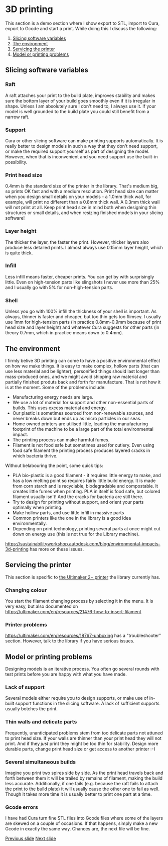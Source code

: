 # 3D printing

This section is a demo section where I show export to STL, import to Cura, export to Gcode and start a print. While doing this I discuss the following:

1. [Slicing software variables](#slicing-software-variables)
2. [The environment](#the-environment)
3. [Servicing the printer](#servicing-the-printer)
4. [Model or printing problems](#model-or-printing-problems)

## Slicing software variables

### Raft

A raft attaches your print to the build plate, improves stability and makes sure the bottom layer of your build goes smoothly even if it is irregular in shape. 
Unless I am absolutely sure I don't need to, I always use it.
If your model is well grounded to the build plate you could still benefit from a narrow raft.

### Support

Cura or other slicing software can make printing supports automatically. 
It is really better to design models in such a way that they don't need support, or make the required support yourself as part of designing the model.
However, when that is inconvenient and you need support use the built-in possibility.

### Print head size

0.4mm is the standard size of the printer in the library. 
That's medium big, so prints OK fast and with a medium resolution. 
Print head size can matter when you design small details on your models - a 1.0mm thick wall, for example, will print no different than a 0.8mm thick wall.
A 0.3mm thick wall will not print at all. 
Keep print head size in mind both when designing thin structures or small details, and when resizing finished models in your slicing software!

### Layer height

The thicker the layer, the faster the print.
However, thicker layers also produce less detailed prints.
I almost always use 0.15mm layer height, which is quite thick.

### Infill

Less infill means faster, cheaper prints. 
You can get by with surprisingly little.
Even on high-tension parts like slingshots I never use more than 25% and I usually go with 5% for non-high-tension parts.

### Shell

Unless you go with 100% infill the thickness of your shell is important.
As always, thinner is faster and cheaper, but too thin gets too flimsey.
I usually use 1mm for high-tension parts (in practice 0.8mm-0.9mm because of print head size and layer height) 
and whatever Cura suggests for other parts (in theory 0.7mm, which in practice means down to 0.4mm).

## The environment

I firmly belive 3D printing can come to have a positive environmental effect on how we make things.
It is easy to make complex, hollow parts (that can use less material and be lighter), personified things should last longer than mass-produced ones, 
and we might avoid shipping raw material and partially finished produts back and forth for manufacture. 
That is not how it is at the moment. 
Some of the problems include:

- Manufacturing energy needs are large.
- We use a lot of material for support and other non-essential parts of builds. This uses excess material and energy. 
- Our plastic is sometimes sourced from non-renewable sources, and never breaks down but ends up as micro particles in our seas.
- Home owned printers are utilised little, leading the manufacturing footprint of the machine to be a large part of the total environmental impact.
- The printing process can make harmful fumes.
- Filament is not food safe but sometimes used for cutlery. Even using food safe filament the printing process produces layered cracks in which bacteria thrive. 

Without belabouring the point, some quick tips:
- PLA bio-plastic is a good filament - it requires little energy to make, and has a low melting point so requires fairly little build energy. 
  It is made from corn starch and is recyclable, biodegradable and compostable. 
  It creates little fumes when printing. 
  PLA in itself is food safe, but colored filament usually isn't! 
  And the cracks for bacteria are still there. 
- Try to design for printing without support, and orient your parts optimally when printing.
- Make hollow parts, and use little infill in massive parts
- Common printers like the one in the library is a good idea environmentally. 
- Depending on print technology, printing several parts at once might cut down on energy use (this is not true for the Library machine).

<https://sustainabilityworkshop.autodesk.com/blog/environmental-impacts-3d-printing> has more on these issues.

## Servicing the printer

This section is specific to [the Ultimaker 2+ printer](https://ultimaker.com/en/products/ultimaker-2-plus) the library currently has. 

### Changing colour
You start the filament changing process by selecting it in the menu. 
It is very easy, but also documented on
<https://ultimaker.com/en/resources/21476-how-to-insert-filament>

### Printer problems
<https://ultimaker.com/en/resources/18767-unboxing> has a "troubleshooter" section. 
However, talk to the library if you have serious issues. 

## Model or printing problems
Designing models is an iterative process.
You often go several rounds with test prints before you are happy with what you have made. 

### Lack of support
Several models either require you to design supports, or make use of in-built support functions in the slicing software. 
A lack of sufficient supports usually botches the print. 

### Thin walls and delicate parts
Frequently, unanticipated problems stem from too delicate parts not attuned to print head size.
If your walls are thinner than your print head they will not print. 
And if they _just_ print they might be too thin for stability.
Design more durable parts, change print head size or get access to another printer :-)

### Several simultaneous builds
Imagine you print two spires side by side.
As the print head travels back and forth between them it will be trailed by remains of filament, making the build less accurate.
Additionally, if one fails (e.g. because the raft fails to attach the print to the build plate) it will usually cause the other one to fail as well.
Though it takes more time it is usually better to print one part at a time. 

### Gcode errors
I have had Cura turn fine STL files into Gcode files where some of the layers are skewed on a couple of occasions.
If that happens, simply make a new Gcode in exactly the same way.
Chances are, the next file will be fine.

[Previous slide](01-intro.md)
[Next slide](03-basicOpenSCAD.md)

